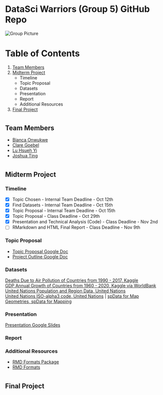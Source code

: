 # DataSci Warriors (Group 5) GitHub Repo
![Group Picture](https://res.cloudinary.com/springboard-images/image/upload/w_1080,c_limit,q_auto,f_auto,fl_lossy/wordpress/2018/03/Ban4.png)
# Table of Contents
1. [Team Members](#team_members)
2. [Midterm Project](#midterm_project)
    * Timeline
    * Topic Proposal
    * Datasets
    * Presentation
    * Report
    * Additional Resources
3. [Final Project](#final_project)
# <a name="team_members"></a>
## Team Members
* [Bianca Onwukwe](https://github.com/BiancaOnwukwe)
* [Clare Goebel](https://github.com/goebelclare)
* [Lu Hsueh Yi](https://github.com/HsuehYiLu)
* [Joshua Ting](https://github.com/justjoshtings)

# <a name="midterm_project"></a>
## Midterm Project

### Timeline
- [X] Topic Chosen - Internal Team Deadline - Oct 12th
- [X] Find Datasets - Internal Team Deadline - Oct 15th
- [X] Topic Proposal - Internal Team Deadline - Oct 15th
- [X] Topic Proposal - Class Deadline - Oct 29th
- [X] Presentation and Technical Analysis (Code) - Class Deadline - Nov 2nd
- [ ] RMarkdown and HTML Final Report - Class Deadline - Nov 9th

### Topic Proposal
* [Topic Proposal Google Doc](https://docs.google.com/document/d/1GICM9eaFOKcWz0VVfAzKjpEHWHDFOBg0cgpfGuXar6w/edit)
* [Project Outline Google Doc](https://docs.google.com/document/d/1ZTAHsWutSpQvK_8CvynxdKQmYvzuSvIAg25adG7RAXQ/edit?usp=sharing)

### Datasets
[Deaths Due to Air Pollution of Countries from 1990 - 2017, Kaggle](https://www.kaggle.com/akshat0giri/death-due-to-air-pollution-19902017)   
[GDP Annual Growth of Countries from 1960 - 2020, Kaggle via WorldBank](https://www.kaggle.com/zackerym/gdp-annual-growth-for-each-country-1960-2020)      
[United Nations Population and Region Data, United Nations](https://population.un.org/wpp/Download/Standard/Population/)                        
[United Nations ISO-alpha3 code, United Nations](https://unstats.un.org/unsd/methodology/m49/)                                       |
[spData for Map Geometries, spData for Mapping](https://nowosad.github.io/spData/)  

### Presentation
[Presentation Google Slides](https://docs.google.com/presentation/d/17Z6-zhZQSw2Nahtbr9x-CTLw1q8mdJuAqMjUCUDEgTE/edit?usp=sharing)

### Report

### Additional Resources
* [RMD Formats Package](https://bookdown.org/yihui/rmarkdown/rmdformats.html)
* [RMD Formats](https://github.com/juba/rmdformats)

# <a name="final_project"></a>
## Final Project
